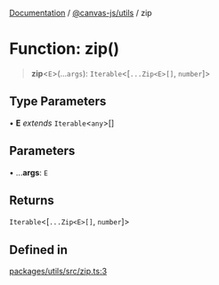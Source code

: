 [Documentation](../../../packages.md) / [@canvas-js/utils](../index.md) / zip

# Function: zip()

> **zip**\<`E`\>(...`args`): `Iterable`\<[`...Zip<E>[]`, `number`]\>

## Type Parameters

• **E** *extends* `Iterable`\<`any`\>[]

## Parameters

• ...**args**: `E`

## Returns

`Iterable`\<[`...Zip<E>[]`, `number`]\>

## Defined in

[packages/utils/src/zip.ts:3](https://github.com/canvasxyz/canvas/blob/62d177fb446565afa753f83091e84331fbd47245/packages/utils/src/zip.ts#L3)
